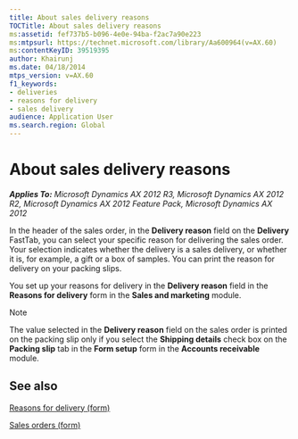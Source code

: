 ```yaml
---
title: About sales delivery reasons
TOCTitle: About sales delivery reasons
ms:assetid: fef737b5-b096-4e0e-94ba-f2ac7a90e223
ms:mtpsurl: https://technet.microsoft.com/library/Aa600964(v=AX.60)
ms:contentKeyID: 39519395
author: Khairunj
ms.date: 04/18/2014
mtps_version: v=AX.60
f1_keywords:
- deliveries
- reasons for delivery
- sales delivery
audience: Application User
ms.search.region: Global
---
```


# About sales delivery reasons 


_**Applies To:** Microsoft Dynamics AX 2012 R3, Microsoft Dynamics AX 2012 R2, Microsoft Dynamics AX 2012 Feature Pack, Microsoft Dynamics AX 2012_

In the header of the sales order, in the **Delivery reason** field on the **Delivery** FastTab, you can select your specific reason for delivering the sales order. Your selection indicates whether the delivery is a sales delivery, or whether it is, for example, a gift or a box of samples. You can print the reason for delivery on your packing slips.

You set up your reasons for delivery in the **Delivery reason** field in the **Reasons for delivery** form in the **Sales and marketing** module.


> [!NOTE]
> <P>The value selected in the <STRONG>Delivery reason</STRONG> field on the sales order is printed on the packing slip only if you select the <STRONG>Shipping details</STRONG> check box on the <STRONG>Packing slip</STRONG> tab in the <STRONG>Form setup</STRONG> form in the <STRONG>Accounts receivable</STRONG> module.</P>



## See also

[Reasons for delivery (form)](https://technet.microsoft.com/library/aa598006\(v=ax.60\))

[Sales orders (form)](https://technet.microsoft.com/library/aa585863\(v=ax.60\))

  


